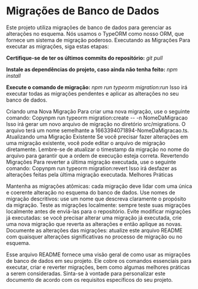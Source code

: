 # Migrações de Banco de Dados
Este projeto utiliza migrações de banco de dados para gerenciar as alterações no esquema. Nós usamos o TypeORM como nosso ORM, que fornece um sistema de migração poderoso.
Executando as Migrações
Para executar as migrações, siga estas etapas:

**Certifique-se de ter os últimos commits do repositório:**
*git pull*

**Instale as dependências do projeto, caso ainda não tenha feito:**
*npm install*

**Execute o comando de migração:**
*npm run typeorm migration:run*
Isso irá executar todas as migrações pendentes e aplicar as alterações no seu banco de dados.

Criando uma Nova Migração
Para criar uma nova migração, use o seguinte comando:
Copynpm run typeorm migration:create -- -n NomeDaMigracao
Isso irá gerar um novo arquivo de migração no diretório src/migrations. O arquivo terá um nome semelhante a 1663394071894-NomeDaMigracao.ts.
Atualizando uma Migração Existente
Se você precisar fazer alterações em uma migração existente, você pode editar o arquivo de migração diretamente. Lembre-se de atualizar o timestamp da migração no nome do arquivo para garantir que a ordem de execução esteja correta.
Revertendo Migrações
Para reverter a última migração executada, use o seguinte comando:
Copynpm run typeorm migration:revert
Isso irá desfazer as alterações feitas pela última migração executada.
Melhores Práticas

Mantenha as migrações atômicas: cada migração deve lidar com uma única e coerente alteração no esquema do banco de dados.
Use nomes de migração descritivos: use um nome que descreva claramente o propósito da migração.
Teste as migrações localmente: sempre teste suas migrações localmente antes de enviá-las para o repositório.
Evite modificar migrações já executadas: se você precisar alterar uma migração já executada, crie uma nova migração que reverta as alterações e então aplique as novas.
Documente as alterações das migrações: atualize este arquivo README com quaisquer alterações significativas no processo de migração ou no esquema.

Esse arquivo README fornece uma visão geral de como usar as migrações de banco de dados em seu projeto. Ele cobre os comandos essenciais para executar, criar e reverter migrações, bem como algumas melhores práticas a serem consideradas. Sinta-se à vontade para personalizar este documento de acordo com os requisitos específicos do seu projeto.